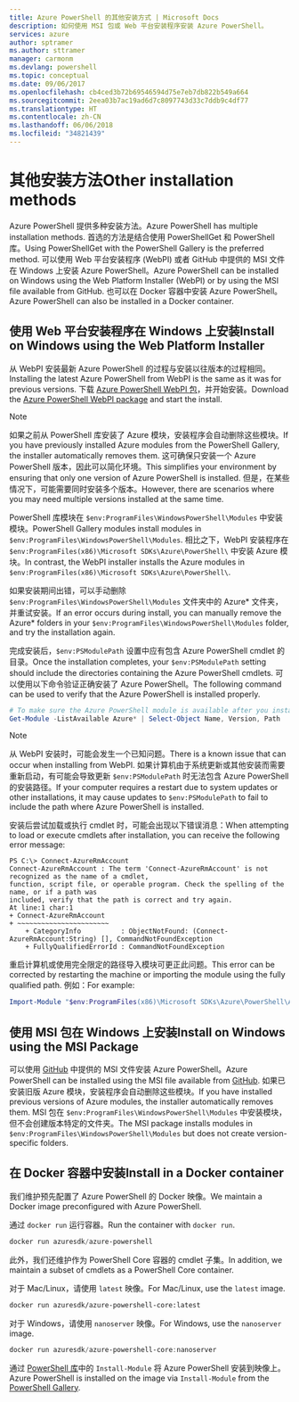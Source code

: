 ```yaml
---
title: Azure PowerShell 的其他安装方式 | Microsoft Docs
description: 如何使用 MSI 包或 Web 平台安装程序安装 Azure PowerShell。
services: azure
author: sptramer
ms.author: sttramer
manager: carmonm
ms.devlang: powershell
ms.topic: conceptual
ms.date: 09/06/2017
ms.openlocfilehash: cb4ced3b72b69546594d75e7eb7db822b549a664
ms.sourcegitcommit: 2eea03b7ac19ad6d7c8097743d33c7ddb9c4df77
ms.translationtype: HT
ms.contentlocale: zh-CN
ms.lasthandoff: 06/06/2018
ms.locfileid: "34821439"
---
```

# <a name="other-installation-methods"></a><span data-ttu-id="4a770-103">其他安装方法</span><span class="sxs-lookup"><span data-stu-id="4a770-103">Other installation methods</span></span>

<span data-ttu-id="4a770-104">Azure PowerShell 提供多种安装方法。</span><span class="sxs-lookup"><span data-stu-id="4a770-104">Azure PowerShell has multiple installation methods.</span></span> <span data-ttu-id="4a770-105">首选的方法是结合使用 PowerShellGet 和 PowerShell 库。</span><span class="sxs-lookup"><span data-stu-id="4a770-105">Using PowerShellGet with the PowerShell Gallery is the preferred method.</span></span> <span data-ttu-id="4a770-106">可以使用 Web 平台安装程序 (WebPI) 或者 GitHub 中提供的 MSI 文件在 Windows 上安装 Azure PowerShell。</span><span class="sxs-lookup"><span data-stu-id="4a770-106">Azure PowerShell can be installed on Windows using the Web Platform Installer (WebPI) or by using the MSI file available from GitHub.</span></span> <span data-ttu-id="4a770-107">也可以在 Docker 容器中安装 Azure PowerShell。</span><span class="sxs-lookup"><span data-stu-id="4a770-107">Azure PowerShell can also be installed in a Docker container.</span></span>

## <a name="install-on-windows-using-the-web-platform-installer"></a><span data-ttu-id="4a770-108">使用 Web 平台安装程序在 Windows 上安装</span><span class="sxs-lookup"><span data-stu-id="4a770-108">Install on Windows using the Web Platform Installer</span></span>

<span data-ttu-id="4a770-109">从 WebPI 安装最新 Azure PowerShell 的过程与安装以往版本的过程相同。</span><span class="sxs-lookup"><span data-stu-id="4a770-109">Installing the latest Azure PowerShell from WebPI is the same as it was for previous versions.</span></span>
<span data-ttu-id="4a770-110">下载 [Azure PowerShell WebPI 包](http://aka.ms/webpi-azps)，并开始安装。</span><span class="sxs-lookup"><span data-stu-id="4a770-110">Download the [Azure PowerShell WebPI package](http://aka.ms/webpi-azps) and start the install.</span></span>

> [!NOTE]
> <span data-ttu-id="4a770-111">如果之前从 PowerShell 库安装了 Azure 模块，安装程序会自动删除这些模块。</span><span class="sxs-lookup"><span data-stu-id="4a770-111">If you have previously installed Azure modules from the PowerShell Gallery, the installer automatically removes them.</span></span> <span data-ttu-id="4a770-112">这可确保只安装一个 Azure PowerShell 版本，因此可以简化环境。</span><span class="sxs-lookup"><span data-stu-id="4a770-112">This simplifies your environment by ensuring that only one version of Azure PowerShell is installed.</span></span> <span data-ttu-id="4a770-113">但是，在某些情况下，可能需要同时安装多个版本。</span><span class="sxs-lookup"><span data-stu-id="4a770-113">However, there are scenarios where you may need multiple versions installed at the same time.</span></span>
>
> <span data-ttu-id="4a770-114">PowerShell 库模块在 `$env:ProgramFiles\WindowsPowerShell\Modules` 中安装模块。</span><span class="sxs-lookup"><span data-stu-id="4a770-114">PowerShell Gallery modules install modules in `$env:ProgramFiles\WindowsPowerShell\Modules`.</span></span> <span data-ttu-id="4a770-115">相比之下，WebPI 安装程序在 `$env:ProgramFiles(x86)\Microsoft SDKs\Azure\PowerShell\` 中安装 Azure 模块。</span><span class="sxs-lookup"><span data-stu-id="4a770-115">In contrast, the WebPI installer installs the Azure modules in `$env:ProgramFiles(x86)\Microsoft SDKs\Azure\PowerShell\`.</span></span>
>
> <span data-ttu-id="4a770-116">如果安装期间出错，可以手动删除 `$env:ProgramFiles\WindowsPowerShell\Modules` 文件夹中的 Azure\* 文件夹，并重试安装。</span><span class="sxs-lookup"><span data-stu-id="4a770-116">If an error occurs during install, you can manually remove the Azure\* folders in your `$env:ProgramFiles\WindowsPowerShell\Modules` folder, and try the installation again.</span></span>

<span data-ttu-id="4a770-117">完成安装后，`$env:PSModulePath` 设置中应有包含 Azure PowerShell cmdlet 的目录。</span><span class="sxs-lookup"><span data-stu-id="4a770-117">Once the installation completes, your `$env:PSModulePath` setting should include the directories containing the Azure PowerShell cmdlets.</span></span> <span data-ttu-id="4a770-118">可以使用以下命令验证正确安装了 Azure PowerShell。</span><span class="sxs-lookup"><span data-stu-id="4a770-118">The following command can be used to verify that the Azure PowerShell is installed properly.</span></span>

```powershell
# To make sure the Azure PowerShell module is available after you install
Get-Module -ListAvailable Azure* | Select-Object Name, Version, Path
```

> [!NOTE]
> <span data-ttu-id="4a770-119">从 WebPI 安装时，可能会发生一个已知问题。</span><span class="sxs-lookup"><span data-stu-id="4a770-119">There is a known issue that can occur when installing from WebPI.</span></span> <span data-ttu-id="4a770-120">如果计算机由于系统更新或其他安装而需要重新启动，有可能会导致更新 `$env:PSModulePath` 时无法包含 Azure PowerShell 的安装路径。</span><span class="sxs-lookup"><span data-stu-id="4a770-120">If your computer requires a restart due to system updates or other installations, it may cause updates to `$env:PSModulePath` to fail to include the path where Azure PowerShell is installed.</span></span>

<span data-ttu-id="4a770-121">安装后尝试加载或执行 cmdlet 时，可能会出现以下错误消息：</span><span class="sxs-lookup"><span data-stu-id="4a770-121">When attempting to load or execute cmdlets after installation, you can receive the following error message:</span></span>

```
PS C:\> Connect-AzureRmAccount
Connect-AzureRmAccount : The term 'Connect-AzureRmAccount' is not recognized as the name of a cmdlet,
function, script file, or operable program. Check the spelling of the name, or if a path was
included, verify that the path is correct and try again.
At line:1 char:1
+ Connect-AzureRmAccount
+ ~~~~~~~~~~~~~~~~~~~~~~~
    + CategoryInfo          : ObjectNotFound: (Connect-AzureRmAccount:String) [], CommandNotFoundException
    + FullyQualifiedErrorId : CommandNotFoundException
```

<span data-ttu-id="4a770-122">重启计算机或使用完全限定的路径导入模块可更正此问题。</span><span class="sxs-lookup"><span data-stu-id="4a770-122">This error can be corrected by restarting the machine or importing the module using the fully qualified path.</span></span> <span data-ttu-id="4a770-123">例如：</span><span class="sxs-lookup"><span data-stu-id="4a770-123">For example:</span></span>

```powershell
Import-Module "$env:ProgramFiles(x86)\Microsoft SDKs\Azure\PowerShell\AzureRM.psd1"
```

## <a name="install-on-windows-using-the-msi-package"></a><span data-ttu-id="4a770-124">使用 MSI 包在 Windows 上安装</span><span class="sxs-lookup"><span data-stu-id="4a770-124">Install on Windows using the MSI Package</span></span>

<span data-ttu-id="4a770-125">可以使用 [GitHub](https://aka.ms/azps-release) 中提供的 MSI 文件安装 Azure PowerShell。</span><span class="sxs-lookup"><span data-stu-id="4a770-125">Azure PowerShell can be installed using the MSI file available from [GitHub](https://aka.ms/azps-release).</span></span> <span data-ttu-id="4a770-126">如果已安装旧版 Azure 模块，安装程序会自动删除这些模块。</span><span class="sxs-lookup"><span data-stu-id="4a770-126">If you have installed previous versions of Azure modules, the installer automatically removes them.</span></span> <span data-ttu-id="4a770-127">MSI 包在 `$env:ProgramFiles\WindowsPowerShell\Modules` 中安装模块，但不会创建版本特定的文件夹。</span><span class="sxs-lookup"><span data-stu-id="4a770-127">The MSI package installs modules in `$env:ProgramFiles\WindowsPowerShell\Modules` but does not create version-specific folders.</span></span>

## <a name="install-in-a-docker-container"></a><span data-ttu-id="4a770-128">在 Docker 容器中安装</span><span class="sxs-lookup"><span data-stu-id="4a770-128">Install in a Docker container</span></span>

<span data-ttu-id="4a770-129">我们维护预先配置了 Azure PowerShell 的 Docker 映像。</span><span class="sxs-lookup"><span data-stu-id="4a770-129">We maintain a Docker image preconfigured with Azure PowerShell.</span></span>

<span data-ttu-id="4a770-130">通过 `docker run` 运行容器。</span><span class="sxs-lookup"><span data-stu-id="4a770-130">Run the container with `docker run`.</span></span>

```powershell
docker run azuresdk/azure-powershell
```

<span data-ttu-id="4a770-131">此外，我们还维护作为 PowerShell Core 容器的 cmdlet 子集。</span><span class="sxs-lookup"><span data-stu-id="4a770-131">In addition, we maintain a subset of cmdlets as a PowerShell Core container.</span></span>

<span data-ttu-id="4a770-132">对于 Mac/Linux，请使用 `latest` 映像。</span><span class="sxs-lookup"><span data-stu-id="4a770-132">For Mac/Linux, use the `latest` image.</span></span>

```bash
docker run azuresdk/azure-powershell-core:latest
```

<span data-ttu-id="4a770-133">对于 Windows，请使用 `nanoserver` 映像。</span><span class="sxs-lookup"><span data-stu-id="4a770-133">For Windows, use the `nanoserver` image.</span></span>

```powershell
docker run azuresdk/azure-powershell-core:nanoserver
```

<span data-ttu-id="4a770-134">通过 [PowerShell 库](https://www.powershellgallery.com/)中的 `Install-Module` 将 Azure PowerShell 安装到映像上。</span><span class="sxs-lookup"><span data-stu-id="4a770-134">Azure PowerShell is installed on the image via `Install-Module` from the [PowerShell Gallery](https://www.powershellgallery.com/).</span></span>
